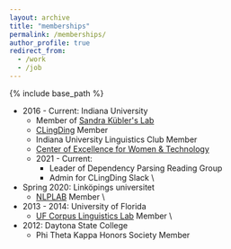 ```yaml
---
layout: archive
title: "memberships"
permalink: /memberships/
author_profile: true
redirect_from:
  - /work
  - /job
---
```


{% include base_path %}

* 2016 - Current: Indiana University
  * Member of [Sandra Kübler's Lab](https://www.researchgate.net/lab/Sandra-Kuebler-Lab)
  * [CLingDing](https://cl.indiana.edu/clingding.html) Member
  * Indiana University Linguistics Club Member
  * [Center of Excellence for Women & Technology](https://womenandtech.indiana.edu/)
  * 2021 - Current:
    * Leader of Dependency Parsing Reading Group
    * Admin for CLingDing Slack
\
* Spring 2020: Linköpings universitet
  * [NLPLAB](https://www.ida.liu.se/divisions/hcs/nlplab/) Member
\
* 2013 - 2014: University of Florida
  * [UF Corpus Linguistics Lab](https://people.clas.ufl.edu/swulff/uf-corpus-linguistics-lab/) Member
\
* 2012: Daytona State College
  * Phi Theta Kappa Honors Society Member